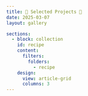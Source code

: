 ```yaml
---
title: 🎂 Selected Projects 🎂
date: 2025-03-07
layout: gallery

sections:
  - block: collection
    id: recipe
    content:
      filters:
        folders:
          - recipe
    design:
      view: article-grid
      columns: 3
---
```

